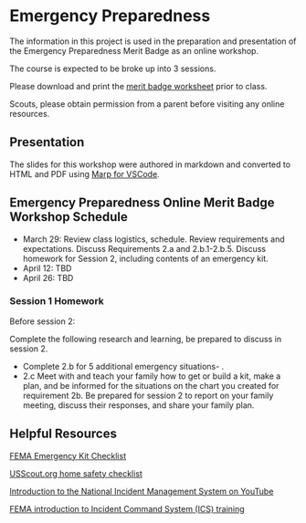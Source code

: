 # Emergency Preparedness

The information in this project is used in the preparation and presentation of the Emergency Preparedness Merit Badge as an online workshop.

The course is expected to be broke up into 3 sessions.

Please download  and print the [merit badge worksheet](http://usscouts.org/mb/worksheets/Emergency-Preparedness.pdf) prior to class.

Scouts, please obtain permission from a parent before visiting any online resources.

## Presentation

The slides for this workshop were authored in markdown and converted to HTML and PDF using [Marp for VSCode](https://github.com/marp-team/marp-vscode).

## Emergency Preparedness Online Merit Badge Workshop Schedule

- March 29: Review class logistics, schedule. Review requirements and expectations. Discuss Requirements 2.a and 2.b.1-2.b.5. Discuss homework for Session 2, including contents of an emergency kit.
- April 12:  TBD
- April 26: TBD

### Session 1 Homework

Before session 2:

Complete the following research and learning, be prepared to discuss in session 2.
 - Complete 2.b for 5 additional emergency situations- .
 - 2.c Meet with and teach your family how to get or build a kit, make a plan, and be informed for the situations on the chart you created for requirement 2b. Be prepared for session 2 to report on your family meeting, discuss their responses, and share your family plan.


## Helpful Resources

[FEMA Emergency Kit Checklist](https://www.fema.gov/media-library-data/1553273223562-797451b5cb0bee8d35d3e4e85e3830d6/Checklist.pdf)

[USScout.org home safety checklist](http://usscouts.org/usscouts/mb/docs/Home-Safety-Checklist.pdf)

[Introduction to the National Incident Management System on YouTube](https://www.youtube.com/watch?v=d39esZe-NXg)

[FEMA introduction to Incident Command System (ICS) training](https://emilms.fema.gov/IS0100c/curriculum/1.html)


